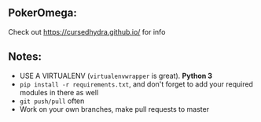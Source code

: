 ## PokerOmega:
Check out https://cursedhydra.github.io/ for info

## Notes:
* USE A VIRTUALENV (`virtualenvwrapper` is great). **Python 3**
* `pip install -r requirements.txt`, and don't forget to add your required modules in there as well
* `git push/pull` often
* Work on your own branches, make pull requests to master
